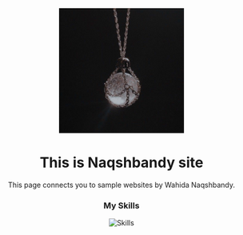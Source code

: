 <div align="center">
  <img src="./mg6.jpg" alt="img"/ width="250px">
<h1>This is Naqshbandy site</h1>
<p>This page connects you to sample websites by Wahida Naqshbandy.</p>
<h3>My Skills</h3>
<img src="https://skillicons.dev/icons?i=html,css" alt="Skills">
